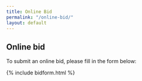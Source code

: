 ```yaml
---
title: Online Bid
permalink: "/online-bid/"
layout: default
---
```


## Online bid

To submit an online bid, please fill in the form below:

{% include bidform.html %}
